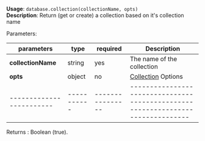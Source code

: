 **Usage**: `database.collection(collectionName, opts)`      
**Description**: Return (get or create) a collection based on it's collection name     

Parameters: 

| parameters             | type      | required       | Description                                                                       |  
|------------------------|-----------|----------------| -------------------------------------------------------------------------------	  |
| **collectionName**     | string    | yes            | The  name of the collection                                                       |
| **opts**               | object    | no             | [Collection](/docs/types/Collection) Options                                                   |
|------------------------|-----------|----------------| -------------------------------------------------------------------------------	  |
Returns : Boolean (true).
